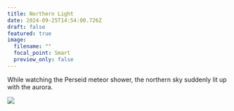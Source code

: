 ```yaml
---
title: Northern Light
date: 2024-09-25T14:54:00.726Z
draft: false
featured: true
image:
  filename: ""
  focal_point: Smart
  preview_only: false
---
```

While watching the Perseid meteor shower, the northern sky suddenly lit up with the aurora.

![](img_1410.jpeg)